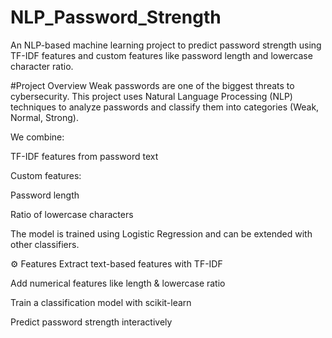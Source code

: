 # NLP_Password_Strength
An NLP-based machine learning project to predict password strength using TF-IDF features and custom features like password length and lowercase character ratio.

#Project Overview
Weak passwords are one of the biggest threats to cybersecurity. This project uses Natural Language Processing (NLP) techniques to analyze passwords and classify them into categories (Weak, Normal, Strong).

We combine:

TF-IDF features from password text

Custom features:

Password length

Ratio of lowercase characters

The model is trained using Logistic Regression and can be extended with other classifiers.

⚙️ Features
Extract text-based features with TF-IDF

Add numerical features like length & lowercase ratio

Train a classification model with scikit-learn

Predict password strength interactively

